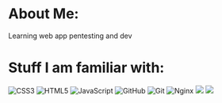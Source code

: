 # About Me:
Learning web app pentesting and dev

# Stuff I am familiar with:
![CSS3](https://img.shields.io/badge/css3-%231572B6.svg?style=flat&logo=css3&logoColor=white) ![HTML5](https://img.shields.io/badge/html5-%23E34F26.svg?style=flat&logo=html5&logoColor=white) ![JavaScript](https://img.shields.io/badge/javascript-%23323330.svg?style=flat&logo=javascript&logoColor=%23F7DF1E) ![GitHub](https://img.shields.io/badge/github-%23121011.svg?style=flat&logo=github&logoColor=white) ![Git](https://img.shields.io/badge/git-%23F05033.svg?style=flat&logo=git&logoColor=white) ![Nginx](https://img.shields.io/badge/nginx-%23009639.svg?style=flat&logo=nginx&logoColor=white)
![](https://github-readme-streak-stats.herokuapp.com/?user=TassosSim&theme=dracula&hide_border=false)
![](https://github-readme-stats.vercel.app/api/top-langs/?username=TassosSim&theme=dracula&hide_border=false&include_all_commits=false&count_private=false&layout=compact)

<!-- Proudly created with GPRM ( https://gprm.itsvg.in ) -->

